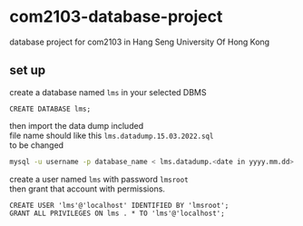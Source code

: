 # com2103-database-project
database project for com2103 in Hang Seng University Of Hong Kong

## set up
create a database named `lms` in your selected DBMS
```mysql
CREATE DATABASE lms;
```

then import the data dump included \
file name should like this
`lms.datadump.15.03.2022.sql`\
to be changed
```bash
mysql -u username -p database_name < lms.datadump.<date in yyyy.mm.dd>.sql
```
create a user named `lms` with password `lmsroot` \
then grant that account with permissions. 
```mysql
CREATE USER 'lms'@'localhost' IDENTIFIED BY 'lmsroot';
GRANT ALL PRIVILEGES ON lms . * TO 'lms'@'localhost';
```

